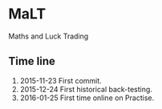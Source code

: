 # MaLT
Maths and Luck Trading

Time line
---------

1. 2015-11-23 First commit.
2. 2015-12-24 First historical back-testing.
3. 2016-01-25 First time online on Practise.


